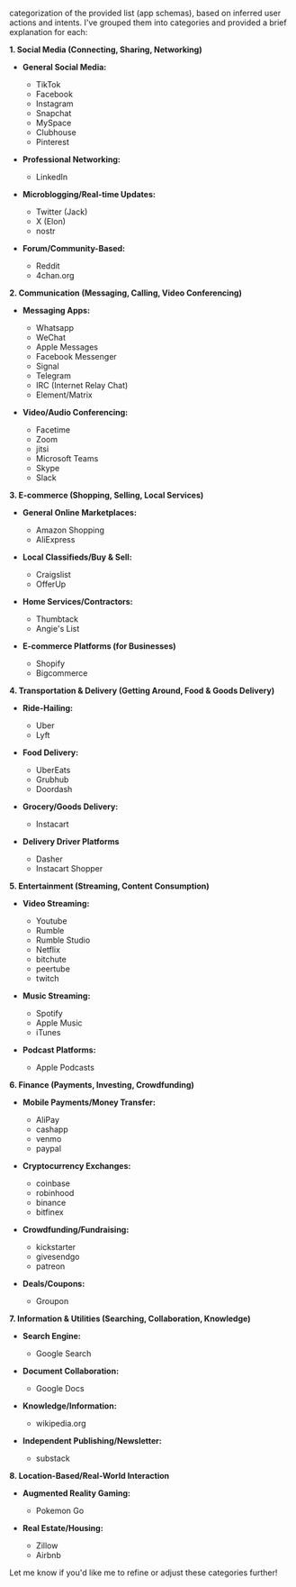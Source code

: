 categorization of the provided list (app schemas), based on inferred user actions and intents. I've grouped them into categories and provided a brief explanation for each:

**1. Social Media (Connecting, Sharing, Networking)**

*   **General Social Media:**
    *   TikTok
    *   Facebook
    *   Instagram
    *   Snapchat
    *   MySpace
    *   Clubhouse
    *   Pinterest

*   **Professional Networking:**
    *   LinkedIn

*   **Microblogging/Real-time Updates:**
    *   Twitter (Jack)
    *   X (Elon)
    *   nostr

*   **Forum/Community-Based:**
    *   Reddit
    *   4chan.org

**2. Communication (Messaging, Calling, Video Conferencing)**

*   **Messaging Apps:**
    *   Whatsapp
    *   WeChat
    *   Apple Messages
    *   Facebook Messenger
    *   Signal
    *   Telegram
    *   IRC (Internet Relay Chat)
    *   Element/Matrix

*   **Video/Audio Conferencing:**
    *   Facetime
    *   Zoom
    *   jitsi
    *   Microsoft Teams
    *   Skype
    *   Slack

**3. E-commerce (Shopping, Selling, Local Services)**

*   **General Online Marketplaces:**
    *   Amazon Shopping
    *   AliExpress

*   **Local Classifieds/Buy & Sell:**
    *   Craigslist
    *   OfferUp

*   **Home Services/Contractors:**
    *   Thumbtack
    *   Angie's List

*   **E-commerce Platforms (for Businesses)**
    *   Shopify
    *   Bigcommerce

**4. Transportation & Delivery (Getting Around, Food & Goods Delivery)**

*   **Ride-Hailing:**
    *   Uber
    *   Lyft

*   **Food Delivery:**
    *   UberEats
    *   Grubhub
    *   Doordash

*   **Grocery/Goods Delivery:**
    *   Instacart

*   **Delivery Driver Platforms**
    *   Dasher
    *   Instacart Shopper

**5. Entertainment (Streaming, Content Consumption)**

*   **Video Streaming:**
    *   Youtube
    *   Rumble
    *   Rumble Studio
    *   Netflix
    *   bitchute
    *   peertube
    *   twitch

*   **Music Streaming:**
    *   Spotify
    *   Apple Music
    *   iTunes

*   **Podcast Platforms:**
    *   Apple Podcasts

**6. Finance (Payments, Investing, Crowdfunding)**

*   **Mobile Payments/Money Transfer:**
    *   AliPay
    *   cashapp
    *   venmo
    *   paypal

*   **Cryptocurrency Exchanges:**
    *   coinbase
    *   robinhood
    *   binance
    *   bitfinex

*   **Crowdfunding/Fundraising:**
    *   kickstarter
    *   givesendgo
    *   patreon

*   **Deals/Coupons:**
    *   Groupon

**7. Information & Utilities (Searching, Collaboration, Knowledge)**

*   **Search Engine:**
    *   Google Search

*   **Document Collaboration:**
    *   Google Docs

*   **Knowledge/Information:**
    *   wikipedia.org

*   **Independent Publishing/Newsletter:**
    *   substack

**8. Location-Based/Real-World Interaction**

*   **Augmented Reality Gaming:**
    *   Pokemon Go

*   **Real Estate/Housing:**
    *   Zillow
    *   Airbnb

Let me know if you'd like me to refine or adjust these categories further!
